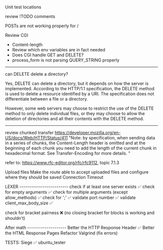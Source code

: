 Unit test locations

review !TODO comments

POSTs are not working properly for /

Review CGI
- Content-length
- Review which env variables are in fact needed
- Does CGI handle GET and DELETE?
- process_form is not parsing QUERY_STRING properly

----------------------------------------------------
can DELETE delete a directory?

Yes, DELETE can delete a directory, but it depends on how the server is implemented. According to the HTTP/1.1 specification, the DELETE method is used to delete a resource identified by a URI. The specification does not differentiate between a file or a directory.

However, some web servers may choose to restrict the use of the DELETE method to only delete individual files, or they may choose to allow the deletion of directories and all their contents with the DELETE method.

----------------------------------------------------

review chunked transfer
https://developer.mozilla.org/en-US/docs/Web/HTTP/Status/411
"Note: by specification, when sending data in a series of chunks, the Content-Length header is omitted and at the beginning of each chunk you need to add the length of the current chunk in hexadecimal format. See Transfer-Encoding for more details. "

refer to: https://www.rfc-editor.org/rfc/rfc9112, topic 7.1.3

Upload files
Make the route able to accept uploaded files and configure where they should be saved
Connection Timeout

LEXER -------------------------
check if at least one server exists ✅
check for empty arguments ✅
check for multiple arguments (except allow_methods) ✅
check for ';' ✅
validate port number ✅
validate client_max_body_size ✅

check for bracket pairness ❌
(no closing bracket for blocks is working and shouldn't)

After math --------------------
Better the HTTP Response Header ✅
Better the HTML Response Pages
Refactor
Valgrind (fix errors)

TESTS:
Siege ✅
ubuntu_tester
